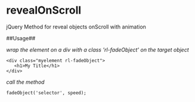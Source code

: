 # revealOnScroll #

jQuery Method for reveal objects onScroll with animation

##Usage##

*wrap the element on a div with a class 'rl-fadeObject' on the target object*

```
<div class="myelement rl-fadeObject">
   <h1>My Title</h1>
</div>
```

*call the method*

```
fadeObject('selector', speed);
```

